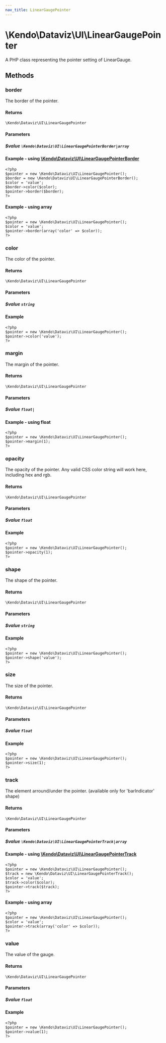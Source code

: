 ```yaml
---
nav_title: LinearGaugePointer
---
```


# \Kendo\Dataviz\UI\LinearGaugePointer

A PHP class representing the pointer setting of LinearGauge.


## Methods

### border

The border of the pointer.

#### Returns
`\Kendo\Dataviz\UI\LinearGaugePointer`

#### Parameters

##### $value `\Kendo\Dataviz\UI\LinearGaugePointerBorder|array`


#### Example - using [\Kendo\Dataviz\UI\LinearGaugePointerBorder](/api/wrappers/php/Kendo/Dataviz/UI/LinearGaugePointerBorder)
    <?php
    $pointer = new \Kendo\Dataviz\UI\LinearGaugePointer();
    $border = new \Kendo\Dataviz\UI\LinearGaugePointerBorder();
    $color = 'value';
    $border->color($color);
    $pointer->border($border);
    ?>

#### Example - using array

    <?php
    $pointer = new \Kendo\Dataviz\UI\LinearGaugePointer();
    $color = 'value';
    $pointer->border(array('color' => $color));
    ?>

### color
The color of the pointer.

#### Returns
`\Kendo\Dataviz\UI\LinearGaugePointer`

#### Parameters

##### $value `string`



#### Example 
    <?php
    $pointer = new \Kendo\Dataviz\UI\LinearGaugePointer();
    $pointer->color('value');
    ?>

### margin
The margin of the pointer.

#### Returns
`\Kendo\Dataviz\UI\LinearGaugePointer`

#### Parameters

##### $value `float|`



#### Example  - using float
    <?php
    $pointer = new \Kendo\Dataviz\UI\LinearGaugePointer();
    $pointer->margin(1);
    ?>

### opacity
The opacity of the pointer.
Any valid CSS color string will work here, including hex and rgb.

#### Returns
`\Kendo\Dataviz\UI\LinearGaugePointer`

#### Parameters

##### $value `float`



#### Example 
    <?php
    $pointer = new \Kendo\Dataviz\UI\LinearGaugePointer();
    $pointer->opacity(1);
    ?>

### shape
The shape of the pointer.

#### Returns
`\Kendo\Dataviz\UI\LinearGaugePointer`

#### Parameters

##### $value `string`



#### Example 
    <?php
    $pointer = new \Kendo\Dataviz\UI\LinearGaugePointer();
    $pointer->shape('value');
    ?>

### size
The size of the pointer.

#### Returns
`\Kendo\Dataviz\UI\LinearGaugePointer`

#### Parameters

##### $value `float`



#### Example 
    <?php
    $pointer = new \Kendo\Dataviz\UI\LinearGaugePointer();
    $pointer->size(1);
    ?>

### track

The element arround/under the pointer.
(available only for 'barIndicator' shape)

#### Returns
`\Kendo\Dataviz\UI\LinearGaugePointer`

#### Parameters

##### $value `\Kendo\Dataviz\UI\LinearGaugePointerTrack|array`


#### Example - using [\Kendo\Dataviz\UI\LinearGaugePointerTrack](/api/wrappers/php/Kendo/Dataviz/UI/LinearGaugePointerTrack)
    <?php
    $pointer = new \Kendo\Dataviz\UI\LinearGaugePointer();
    $track = new \Kendo\Dataviz\UI\LinearGaugePointerTrack();
    $color = 'value';
    $track->color($color);
    $pointer->track($track);
    ?>

#### Example - using array

    <?php
    $pointer = new \Kendo\Dataviz\UI\LinearGaugePointer();
    $color = 'value';
    $pointer->track(array('color' => $color));
    ?>

### value
The value of the gauge.

#### Returns
`\Kendo\Dataviz\UI\LinearGaugePointer`

#### Parameters

##### $value `float`



#### Example 
    <?php
    $pointer = new \Kendo\Dataviz\UI\LinearGaugePointer();
    $pointer->value(1);
    ?>

